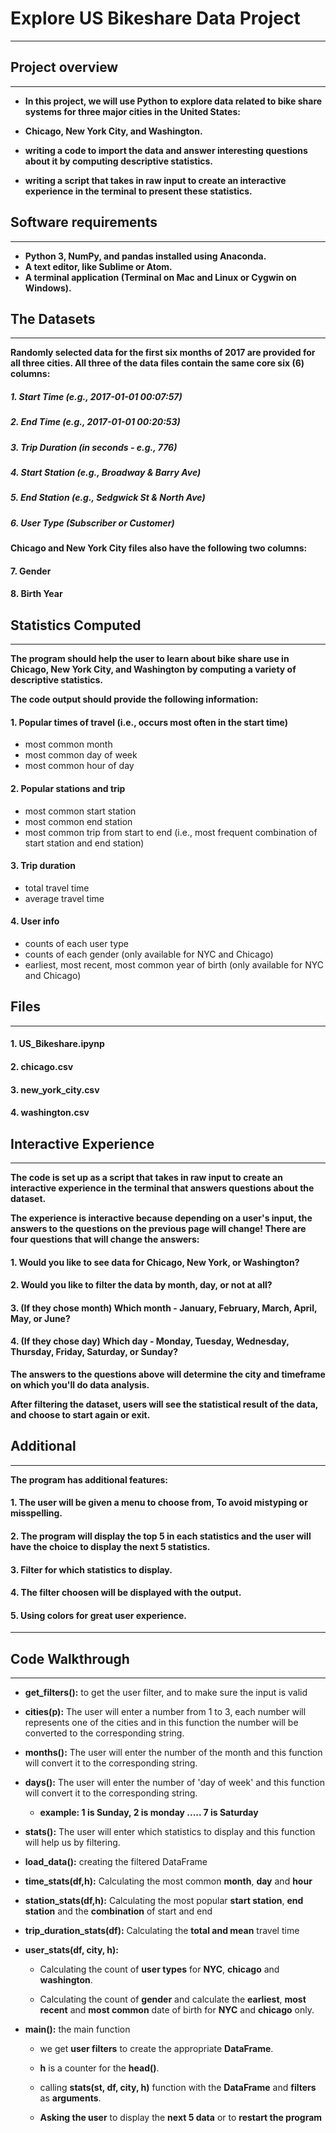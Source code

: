 # **Explore US Bikeshare Data Project**
---

## **Project overview**
---
- **In this project, we will use Python to explore data related to bike share systems for three major cities in the United States:**

- **Chicago, New York City, and Washington.**

- **writing a code to import the data and answer interesting questions about it by computing descriptive statistics.**

- **writing a script that takes in raw input to create an interactive experience in the terminal to present these statistics.**


## **Software requirements**
---
- **Python 3, NumPy, and pandas installed using Anaconda.**
- **A text editor, like Sublime or Atom.**
- **A terminal application (Terminal on Mac and Linux or Cygwin on Windows).**


## **The Datasets**
---
**Randomly selected data for the first six months of 2017 are provided for all three cities. All three of the data files contain the same core six (6) columns:**

##### 1. Start Time (e.g., 2017-01-01 00:07:57)
##### 2. End Time (e.g., 2017-01-01 00:20:53)
##### 3. Trip Duration (in seconds - e.g., 776)
##### 4. Start Station (e.g., Broadway & Barry Ave)
##### 5. End Station (e.g., Sedgwick St & North Ave)
##### 6. User Type (Subscriber or Customer)

#### **Chicago and New York City files also have the following two columns:**


#### 7. Gender
#### 8. Birth Year


## **Statistics Computed**
---
**The program should help the user to learn about bike share use in Chicago, New York City, and Washington by computing a variety of descriptive statistics.** 

**The code output should provide the following information:**

#### 1. Popular times of travel (i.e., occurs most often in the start time)

- most common month
- most common day of week
- most common hour of day

#### 2. Popular stations and trip

- most common start station
- most common end station
- most common trip from start to end (i.e., most frequent combination of start station and end station)

#### 3. Trip duration

- total travel time
- average travel time

#### 4. User info

- counts of each user type
- counts of each gender (only available for NYC and Chicago)
- earliest, most recent, most common year of birth (only available for NYC and Chicago)


## **Files**
---
#### 1. US_Bikeshare.ipynp

#### 2. chicago.csv

#### 3. new_york_city.csv

#### 4. washington.csv


## **Interactive Experience**
---
**The code is set up as a script that takes in raw input to create an interactive experience in the terminal that answers questions about the dataset.**

**The experience is interactive because depending on a user's input, the answers to the questions on the previous page will change! There are four questions that will change the answers:**

#### 1. Would you like to see data for Chicago, New York, or Washington?
#### 2. Would you like to filter the data by month, day, or not at all?
#### 3. (If they chose month) Which month - January, February, March, April, May, or June?
#### 4. (If they chose day) Which day - Monday, Tuesday, Wednesday, Thursday, Friday, Saturday, or Sunday?


**The answers to the questions above will determine the city and timeframe on which you'll do data analysis.**

**After filtering the dataset, users will see the statistical result of the data, and choose to start again or exit.**


## **Additional**
---
**The program has additional features:**

#### 1. The user will be given a menu to choose from, To avoid mistyping or misspelling.
#### 2. The program will display the top 5 in each statistics and the user will have the choice to display the next 5 statistics. 
#### 3. Filter for which statistics to display.
#### 4. The filter choosen will be displayed with the output.
#### 5. Using colors for great user experience.

---
## **Code Walkthrough**
---
- **get_filters():** to get the user filter, and to make sure the input is valid

- **cities(p):** The user will enter a number from 1 to 3, each number will represents one of the cities and in this function the number will be converted to the corresponding string.

- **months():** The user will enter the number of the month and this function will convert it to the corresponding string.

- **days():** The user will enter the number of 'day of week' and this function will convert it to the corresponding string. 

    - **example: 1 is Sunday, 2 is monday ..... 7 is Saturday**

- **stats():** The user will enter which statistics to display and this function will help us by filtering.

- **load_data():** creating the filtered DataFrame 

- **time_stats(df,h):** Calculating the most common **month**, **day** and **hour**

- **station_stats(df,h):** Calculating the most popular **start station**, **end station** and the **combination** of start and end

- **trip_duration_stats(df):** Calculating the **total and mean** travel time

- **user_stats(df, city, h):**

    - Calculating the count of **user types** for **NYC**, **chicago** and **washington**.

    - Calculating the count of **gender** and calculate the **earliest**, **most recent** and **most common** date of birth for **NYC** and **chicago** only.

- **main():** the main function

    - we get **user filters** to create the appropriate **DataFrame**.

    - **h** is a counter for the **head()**.

    - calling **stats(st, df, city, h)** function with the **DataFrame** and **filters** as **arguments**.

    - **Asking the user** to display the **next 5 data** or to **restart the program**


